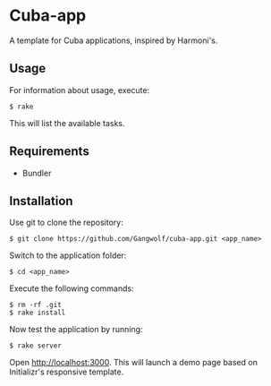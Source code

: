 Cuba-app
========

A template for Cuba applications, inspired by Harmoni's.

Usage
-----

For information about usage, execute:

```
$ rake
```

This will list the available tasks.

Requirements
------------

- Bundler

Installation
------------

Use git to clone the repository:

```
$ git clone https://github.com/Gangwolf/cuba-app.git <app_name>
```

Switch to the application folder:

```
$ cd <app_name>
```

Execute the following commands:

```
$ rm -rf .git
$ rake install
```

Now test the application by running:

```
$ rake server
```

Open <http://localhost:3000>. This will launch a demo page based on Initializr's responsive template.
